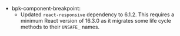 - bpk-component-breakpoint:
  - Updated `react-responsive` dependency to 6.1.2. This requires a minimum React version of 16.3.0 as it migrates some life cycle methods to their `UNSAFE_` names.

